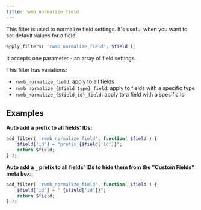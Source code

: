 ```yaml
---
title: rwmb_normalize_field
---
```


This filter is used to normalize field settings. It's useful when you want to set default values for a field.

```php
apply_filters( 'rwmb_normalize_field', $field );
```

It accepts one parameter - an array of field settings.

This filter has variations:

- `rwmb_normalize_field`: apply to all fields
- `rwmb_normalize_{$field_type}_field`: apply to fields with a specific type
- `rwmb_normalize_{$field_id}_field`: apply to a field with a specific id

## Examples

**Auto add a prefix to all fields' IDs:**

```php
add_filter( 'rwmb_normalize_field', function( $field ) {
	$field['id'] = "prefix_{$field['id']}";
	return $field;
} );
```

**Auto add a `_` prefix to all fields' IDs to hide them from the "Custom Fields" meta box:**

```php
add_filter( 'rwmb_normalize_field', function( $field ) {
	$field['id'] = "_{$field['id']}";
	return $field;
} );
```
